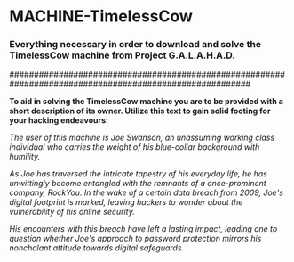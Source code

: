 # MACHINE-TimelessCow
### Everything necessary in order to download and solve the TimelessCow machine from Project G.A.L.A.H.A.D.
#########################################################################################################

**To aid in solving the TimelessCow machine you are to be provided with a short description of its owner. Utilize this text to gain solid footing for your hacking endeavours:**

_The user of this machine is Joe Swanson, an unassuming working class individual who carries the weight of his blue-collar background with humility._

_As Joe has traversed the intricate tapestry of his everyday life, he has unwittingly become entangled with the remnants of a once-prominent company, RockYou. In the wake of a certain data breach from 2009, Joe's digital footprint is marked, leaving hackers to wonder about the vulnerability of his online security._

_His encounters with this breach have left a lasting impact, leading one to question whether Joe's approach to password protection mirrors his nonchalant attitude towards digital safeguards._
